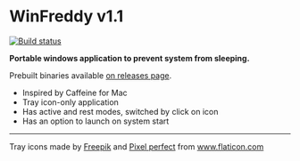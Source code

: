 # WinFreddy v1.1
[![Build status](https://ci.appveyor.com/api/projects/status/rnio924m0n0ksike?svg=true)](https://ci.appveyor.com/project/KrusnikViers/winfreddy)

**Portable windows application to prevent system from sleeping.**

Prebuilt binaries available [on releases page](https://github.com/KrusnikViers/WinFreddy/releases).

* Inspired by Caffeine for Mac
* Tray icon-only application
* Has active and rest modes, switched by click on icon
* Has an option to launch on system start

---
Tray icons made by [Freepik](http://www.freepik.com) and [Pixel perfect](https://icon54.com/) from www.flaticon.com
